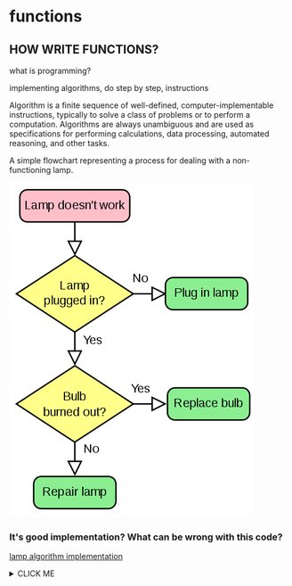 # functions
## HOW WRITE FUNCTIONS? 

what is programming? 

implementing algorithms, do step by step, instructions

Algorithm is a finite sequence of well-defined, computer-implementable instructions, typically to solve a class of problems or to 
perform a computation.
Algorithms are always unambiguous and are used as specifications for performing calculations,
data processing, automated reasoning, and other tasks.


A simple flowchart representing a process for dealing with a non-functioning lamp.



![Alt text](./images/flowchart.png?raw=true "Title")
### It's good implementation? What can be wrong with this code?
[lamp algorithm implementation](lamp.py)

<details><summary>CLICK ME</summary>
<p>

#### yes, even hidden code blocks!

```python
print("hello world!")
```

</p>
</details>